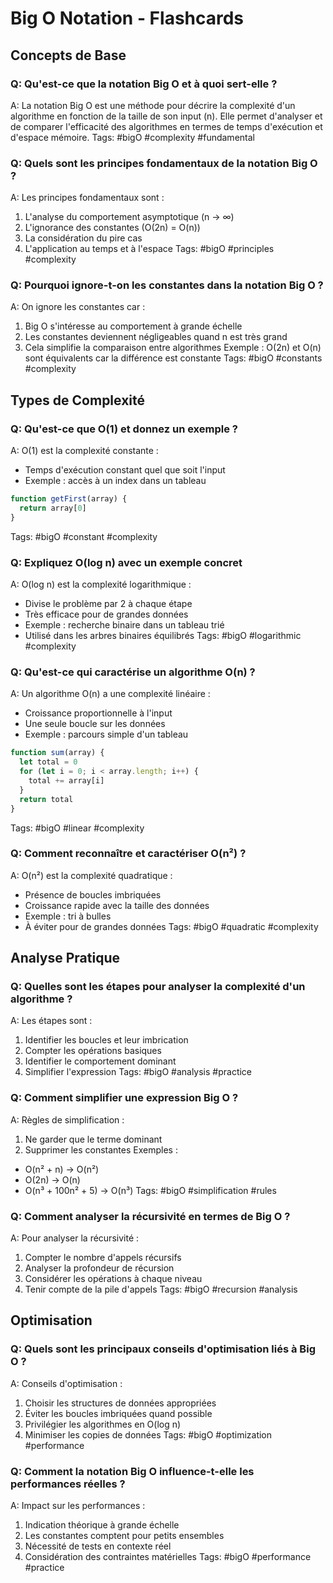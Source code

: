 # Big O Notation - Flashcards

## Concepts de Base

### Q: Qu'est-ce que la notation Big O et à quoi sert-elle ?

A: La notation Big O est une méthode pour décrire la complexité d'un algorithme en fonction de la taille de son input (n). Elle permet d'analyser et de comparer l'efficacité des algorithmes en termes de temps d'exécution et d'espace mémoire.
Tags: #bigO #complexity #fundamental

### Q: Quels sont les principes fondamentaux de la notation Big O ?

A: Les principes fondamentaux sont :

1. L'analyse du comportement asymptotique (n → ∞)
2. L'ignorance des constantes (O(2n) = O(n))
3. La considération du pire cas
4. L'application au temps et à l'espace
   Tags: #bigO #principles #complexity

### Q: Pourquoi ignore-t-on les constantes dans la notation Big O ?

A: On ignore les constantes car :

1. Big O s'intéresse au comportement à grande échelle
2. Les constantes deviennent négligeables quand n est très grand
3. Cela simplifie la comparaison entre algorithmes
   Exemple : O(2n) et O(n) sont équivalents car la différence est constante
   Tags: #bigO #constants #complexity

## Types de Complexité

### Q: Qu'est-ce que O(1) et donnez un exemple ?

A: O(1) est la complexité constante :

- Temps d'exécution constant quel que soit l'input
- Exemple : accès à un index dans un tableau

```javascript
function getFirst(array) {
  return array[0]
}
```

Tags: #bigO #constant #complexity

### Q: Expliquez O(log n) avec un exemple concret

A: O(log n) est la complexité logarithmique :

- Divise le problème par 2 à chaque étape
- Très efficace pour de grandes données
- Exemple : recherche binaire dans un tableau trié
- Utilisé dans les arbres binaires équilibrés
  Tags: #bigO #logarithmic #complexity

### Q: Qu'est-ce qui caractérise un algorithme O(n) ?

A: Un algorithme O(n) a une complexité linéaire :

- Croissance proportionnelle à l'input
- Une seule boucle sur les données
- Exemple : parcours simple d'un tableau

```javascript
function sum(array) {
  let total = 0
  for (let i = 0; i < array.length; i++) {
    total += array[i]
  }
  return total
}
```

Tags: #bigO #linear #complexity

### Q: Comment reconnaître et caractériser O(n²) ?

A: O(n²) est la complexité quadratique :

- Présence de boucles imbriquées
- Croissance rapide avec la taille des données
- Exemple : tri à bulles
- À éviter pour de grandes données
  Tags: #bigO #quadratic #complexity

## Analyse Pratique

### Q: Quelles sont les étapes pour analyser la complexité d'un algorithme ?

A: Les étapes sont :

1. Identifier les boucles et leur imbrication
2. Compter les opérations basiques
3. Identifier le comportement dominant
4. Simplifier l'expression
   Tags: #bigO #analysis #practice

### Q: Comment simplifier une expression Big O ?

A: Règles de simplification :

1. Ne garder que le terme dominant
2. Supprimer les constantes
   Exemples :

- O(n² + n) → O(n²)
- O(2n) → O(n)
- O(n³ + 100n² + 5) → O(n³)
  Tags: #bigO #simplification #rules

### Q: Comment analyser la récursivité en termes de Big O ?

A: Pour analyser la récursivité :

1. Compter le nombre d'appels récursifs
2. Analyser la profondeur de récursion
3. Considérer les opérations à chaque niveau
4. Tenir compte de la pile d'appels
   Tags: #bigO #recursion #analysis

## Optimisation

### Q: Quels sont les principaux conseils d'optimisation liés à Big O ?

A: Conseils d'optimisation :

1. Choisir les structures de données appropriées
2. Éviter les boucles imbriquées quand possible
3. Privilégier les algorithmes en O(log n)
4. Minimiser les copies de données
   Tags: #bigO #optimization #performance

### Q: Comment la notation Big O influence-t-elle les performances réelles ?

A: Impact sur les performances :

1. Indication théorique à grande échelle
2. Les constantes comptent pour petits ensembles
3. Nécessité de tests en contexte réel
4. Considération des contraintes matérielles
   Tags: #bigO #performance #practice
